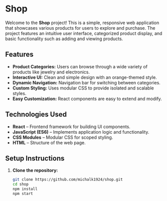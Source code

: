 # Shop

Welcome to the **Shop** project! This is a simple, responsive web application that showcases various products for users to explore and purchase. The project features an intuitive user interface, categorized product display, and basic functionality such as adding and viewing products.

## Features
- **Product Categories:** Users can browse through a wide variety of products like jewelry and electronics.
- **Interactive UI:** Clean and simple design with an orange-themed style.
- **Dynamic Navigation:** Navigation bar for switching between categories.
- **Custom Styling:** Uses modular CSS to provide isolated and scalable styles.
- **Easy Customization:** React components are easy to extend and modify.

## Technologies Used
- **React** – Frontend framework for building UI components.
- **JavaScript (ES6)** – Implements application logic and functionality.
- **CSS Modules** – Modular CSS for scoped styling.
- **HTML** – Structure of the web page.

## Setup Instructions
1. **Clone the repository:**
   ```bash
   git clone https://github.com/michalk1924/shop.git
   cd shop
   npm install
   npm start
